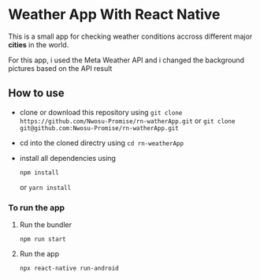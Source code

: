 # Weather App With React Native

This is a small app for checking weather conditions accross different major **cities** in the world.

For this app, i used the Meta Weather API and i changed the background pictures based on the API result

## How to use

- clone or download this repository using
  `git clone https://github.com/Nwosu-Promise/rn-watherApp.git`
  or
  `git clone git@github.com:Nwosu-Promise/rn-watherApp.git`
- cd into the cloned directry using
  `cd rn-weatherApp`
- install all dependencies using

  `npm install`

  or
  `yarn install`

### To run the app

1. Run the bundler

   `npm run start`

2. Run the app

   `npx react-native run-android`
